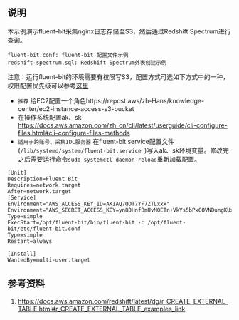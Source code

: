 ## 说明

本示例演示fluent-bit采集nginx日志存储至S3，然后通过Redshift Spectrum进行查询。


```shell
fluent-bit.conf: fluent-bit 配置文件示例
redshift-spectrum.sql: Redshift Spectrum外表创建示例

```

注意：运行fluent-bit的环境需要有权限写S3，配置方式可选如下方式中的一种，权限配置优先级可以参考[这里](https://github.com/fluent/fluent-bit-docs/blob/master/administration/aws-credentials.md)

* `推荐` 给EC2配置一个角色https://repost.aws/zh-Hans/knowledge-center/ec2-instance-access-s3-bucket
* 在操作系统配置ak、sk https://docs.aws.amazon.com/zh_cn/cli/latest/userguide/cli-configure-files.html#cli-configure-files-methods
* `适用于跨账号、采集IDC服务器` 在fluent-bit service配置文件(`/lib/systemd/system/fluent-bit.service
`)写入ak、sk环境变量。修改完之后需要运行命令`sudo systemctl daemon-reload`重新加载配置。
```shell
[Unit]
Description=Fluent Bit
Requires=network.target
After=network.target
[Service]
Environment="AWS_ACCESS_KEY_ID=AKIAQ7QDT7YF7ZTLxxx"
Environment="AWS_SECRET_ACCESS_KEY=yn8DHnfBmUvMOETn+VkYs5bPxGOVNDungKUxxxx"
Type=simple
ExecStart=/opt/fluent-bit/bin/fluent-bit -c /opt/fluent-bit/etc/fluent-bit.conf
Type=simple
Restart=always

[Install]
WantedBy=multi-user.target

```

## 参考资料
1. https://docs.aws.amazon.com/redshift/latest/dg/r_CREATE_EXTERNAL_TABLE.html#r_CREATE_EXTERNAL_TABLE_examples_link